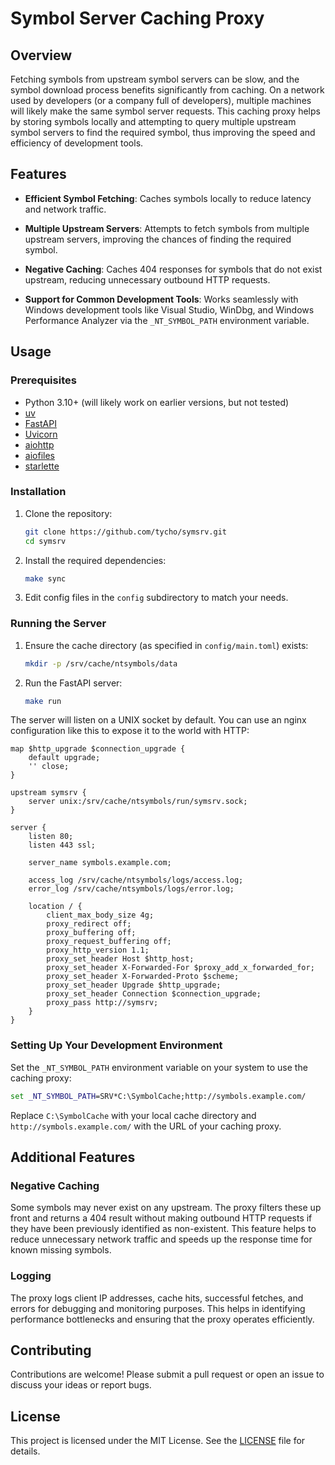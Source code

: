 # Symbol Server Caching Proxy

## Overview

Fetching symbols from upstream symbol servers can be slow, and the symbol
download process benefits significantly from caching. On a network used by
developers (or a company full of developers), multiple machines will likely
make the same symbol server requests. This caching proxy helps by storing
symbols locally and attempting to query multiple upstream symbol servers to
find the required symbol, thus improving the speed and efficiency of
development tools.

## Features

- **Efficient Symbol Fetching**: Caches symbols locally to reduce latency and
  network traffic.

- **Multiple Upstream Servers**: Attempts to fetch symbols from multiple
  upstream servers, improving the chances of finding the required symbol.

- **Negative Caching**: Caches 404 responses for symbols that do not exist
  upstream, reducing unnecessary outbound HTTP requests.

- **Support for Common Development Tools**: Works seamlessly with Windows
  development tools like Visual Studio, WinDbg, and Windows Performance Analyzer
  via the `_NT_SYMBOL_PATH` environment variable.

## Usage

### Prerequisites

- Python 3.10+ (will likely work on earlier versions, but not tested)
- [uv](https://github.com/astral-sh/uv/)
- [FastAPI](https://pypi.org/project/fastapi/)
- [Uvicorn](https://pypi.org/project/uvicorn/)
- [aiohttp](https://pypi.org/project/aiohttp/)
- [aiofiles](https://pypi.org/project/aiofiles/)
- [starlette](https://pypi.org/project/starlette/)

### Installation

1. Clone the repository:
   ```sh
   git clone https://github.com/tycho/symsrv.git
   cd symsrv
   ```

2. Install the required dependencies:
   ```sh
   make sync
   ```

3. Edit config files in the `config` subdirectory to match your needs.

### Running the Server

1. Ensure the cache directory (as specified in `config/main.toml`) exists:
   ```sh
   mkdir -p /srv/cache/ntsymbols/data
   ```

2. Run the FastAPI server:
   ```sh
   make run
   ```

The server will listen on a UNIX socket by default. You can use an nginx
configuration like this to expose it to the world with HTTP:

```nginx
map $http_upgrade $connection_upgrade {
    default upgrade;
    '' close;
}

upstream symsrv {
    server unix:/srv/cache/ntsymbols/run/symsrv.sock;
}

server {
    listen 80;
    listen 443 ssl;

    server_name symbols.example.com;

    access_log /srv/cache/ntsymbols/logs/access.log;
    error_log /srv/cache/ntsymbols/logs/error.log;

    location / {
        client_max_body_size 4g;
        proxy_redirect off;
        proxy_buffering off;
        proxy_request_buffering off;
        proxy_http_version 1.1;
        proxy_set_header Host $http_host;
        proxy_set_header X-Forwarded-For $proxy_add_x_forwarded_for;
        proxy_set_header X-Forwarded-Proto $scheme;
        proxy_set_header Upgrade $http_upgrade;
        proxy_set_header Connection $connection_upgrade;
        proxy_pass http://symsrv;
    }
}
```

### Setting Up Your Development Environment

Set the `_NT_SYMBOL_PATH` environment variable on your system to use the
caching proxy:

```cmd
set _NT_SYMBOL_PATH=SRV*C:\SymbolCache;http://symbols.example.com/
```

Replace `C:\SymbolCache` with your local cache directory and
`http://symbols.example.com/` with the URL of your caching proxy.

## Additional Features

### Negative Caching

Some symbols may never exist on any upstream. The proxy filters these up front
and returns a 404 result without making outbound HTTP requests if they have
been previously identified as non-existent. This feature helps to reduce
unnecessary network traffic and speeds up the response time for known missing
symbols.

### Logging

The proxy logs client IP addresses, cache hits, successful fetches, and errors
for debugging and monitoring purposes. This helps in identifying performance
bottlenecks and ensuring that the proxy operates efficiently.

## Contributing

Contributions are welcome! Please submit a pull request or open an issue to
discuss your ideas or report bugs.

## License

This project is licensed under the MIT License. See the [LICENSE](LICENSE) file
for details.
